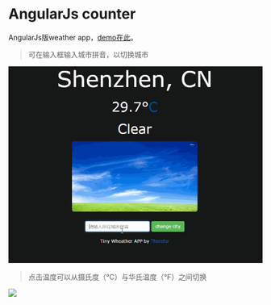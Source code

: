 # AngularJs counter

AngularJs版weather app，[demo在此](https://therefor.github.io/angularjs-weather-app/)。

> 可在输入框输入城市拼音，以切换城市

<img src='./demo-gif/changecity.gif' width='700px'>

> 点击温度可以从摄氏度（℃）与华氏温度（°F）之间切换

<img src='./demo-gif/transform.gif' width='700px'>

